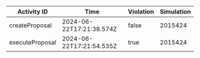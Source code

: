 | Activity ID | Time | Violation | Simulation |
| --- | --- | --- | --- |
| createProposal | 2024-06-22T17:21:38.574Z | false | 2015424 |
| executeProposal | 2024-06-22T17:21:54.535Z | true | 2015424 |